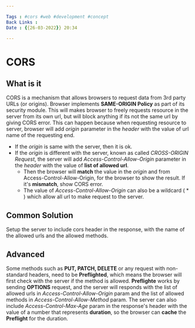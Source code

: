 ```yaml
---

Tags : #cors #web #development #concept
Back Links :
Date : {{26-03-2022}} 20:34

---
```


# CORS

## What is it
CORS is a mechanism that allows browsers to request data from 3rd party URLs (or origins).
Browser implements **SAME-ORIGIN Policy** as part of its security module. This will makes browser to freely requests resource in the server from its own url, but will block anything if its not the same url by giving CORS error.
This can happen because when requesting resource to server, browser will add *origin* parameter in the *header* with the value of url name of the requesting end.
- If the *origin* is same with the server, then it is ok.
- If the *origin* is different with the server, known as called *CROSS-ORIGIN Request*, the server will add *Access-Control-Allow-Origin* parameter in the *header* with the value of **list of allowed url**.
	- Then the browser will **match** the value in the *origin* and from Access-Control-Allow-Origin, for the browser to show the result. If it's **mismatch**, show CORS error.
	- The value of *Access-Control-Allow-Origin* can also be a wildcard ( * ) which allow all url to make request to the server.


## Common Solution
Setup the server to include cors header in the response, with the name of the allowed urls and the allowed methods.


## Advanced
Some methods such as **PUT, PATCH, DELETE** or any request with non-standard headers, need to be **Preflighted**, which means the browser will first check with the server if the method is allowed.
**Preflighte** works by sending **OPTIONS** request, and the server will responds with the list of allowed urls in *Access-Control-Allow-Origin* param and the list of allowed methods in *Access-Control-Allow-Method* param.
The server can also include *Access-Control-Max-Age* param in the response's header with the value of a number that represents **duration**, so the browser can **cache** the **Preflight** for the duration.

